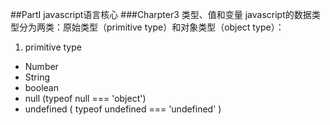 ##PartI javascript语言核心
###Charpter3 类型、值和变量
javascript的数据类型分为两类：原始类型（primitive type）和对象类型（object type）：
1.  primitive type
* Number
* String
* boolean
* null      (typeof null === 'object')
* undefined ( typeof undefined === 'undefined' )
